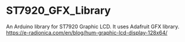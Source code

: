 # ST7920_GFX_Library
An Arduino library for ST7920 Graphic LCD. It uses Adafruit GFX library.
https://e-radionica.com/en/blog/hum-graphic-lcd-display-128x64/
